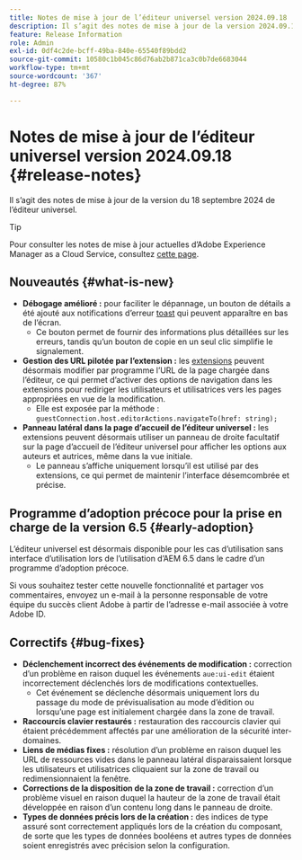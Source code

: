 ```yaml
---
title: Notes de mise à jour de l’éditeur universel version 2024.09.18
description: Il s’agit des notes de mise à jour de la version 2024.09.18 de l’éditeur universel.
feature: Release Information
role: Admin
exl-id: 0df4c2de-bcff-49ba-840e-65540f89bdd2
source-git-commit: 10580c1b045c86d76ab2b871ca3c0b7de6683044
workflow-type: tm+mt
source-wordcount: '367'
ht-degree: 87%

---
```


# Notes de mise à jour de l’éditeur universel version 2024.09.18 {#release-notes}

Il s’agit des notes de mise à jour de la version du 18 septembre 2024 de l’éditeur universel.

>[!TIP]
>
>Pour consulter les notes de mise à jour actuelles d’Adobe Experience Manager as a Cloud Service, consultez [cette page](/help/release-notes/release-notes-cloud/release-notes-current.md).

## Nouveautés {#what-is-new}

* **Débogage amélioré :** pour faciliter le dépannage, un bouton de détails a été ajouté aux notifications d’erreur [toast](https://spectrum.adobe.com/page/toast/) qui peuvent apparaître en bas de l’écran.
   * Ce bouton permet de fournir des informations plus détaillées sur les erreurs, tandis qu’un bouton de copie en un seul clic simplifie le signalement.
* **Gestion des URL pilotée par l’extension :** les [extensions](/help/implementing/universal-editor/customizing.md#extending) peuvent désormais modifier par programme l’URL de la page chargée dans l’éditeur, ce qui permet d’activer des options de navigation dans les extensions pour rediriger les utilisateurs et utilisatrices vers les pages appropriées en vue de la modification.
   * Elle est exposée par la méthode : `guestConnection.host.editorActions.navigateTo(href: string);`
* **Panneau latéral dans la page d’accueil de l’éditeur universel :** les extensions peuvent désormais utiliser un panneau de droite facultatif sur la page d’accueil de l’éditeur universel pour afficher les options aux auteurs et autrices, même dans la vue initiale.
   * Le panneau s’affiche uniquement lorsqu’il est utilisé par des extensions, ce qui permet de maintenir l’interface désemcombrée et précise.

## Programme d’adoption précoce pour la prise en charge de la version 6.5 {#early-adoption}

L’éditeur universel est désormais disponible pour les cas d’utilisation sans interface d’utilisation lors de l’utilisation d’AEM 6.5 dans le cadre d’un programme d’adoption précoce.

Si vous souhaitez tester cette nouvelle fonctionnalité et partager vos commentaires, envoyez un e-mail à la personne responsable de votre équipe du succès client Adobe à partir de l’adresse e-mail associée à votre Adobe ID.

## Correctifs {#bug-fixes}

* **Déclenchement incorrect des événements de modification :** correction d’un problème en raison duquel les événements `aue:ui-edit` étaient incorrectement déclenchés lors de modifications contextuelles.
   * Cet événement se déclenche désormais uniquement lors du passage du mode de prévisualisation au mode d’édition ou lorsqu’une page est initialement chargée dans la zone de travail.
* **Raccourcis clavier restaurés :** restauration des raccourcis clavier qui étaient précédemment affectés par une amélioration de la sécurité inter-domaines.
* **Liens de médias fixes :** résolution d’un problème en raison duquel les URL de ressources vides dans le panneau latéral disparaissaient lorsque les utilisateurs et utilisatrices cliquaient sur la zone de travail ou redimensionnaient la fenêtre.
* **Corrections de la disposition de la zone de travail :** correction d’un problème visuel en raison duquel la hauteur de la zone de travail était développée en raison d’un contenu long dans le panneau de droite.
* **Types de données précis lors de la création :** des indices de type assuré sont correctement appliqués lors de la création du composant, de sorte que les types de données booléens et autres types de données soient enregistrés avec précision selon la configuration.
